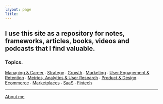 ```yaml
---
layout: page
Title: 
---
```


## I use this site as a repository for notes, frameworks, articles, books, videos and podcasts that I find valuable.

### Topics.

[Managing & Career](https://www.notion.so/Managing-Career-33f1c00a0c6746398fdc474bc228a030) ∙ [Strategy](https://www.notion.so/Strategy-961a6f131e3540638bcf5114d0868b10) ∙ [Growth](https://www.notion.so/Growth-4bd0ebdb1a614011bfe9297fa3bee8e3) ∙ [Marketing](https://www.notion.so/Marketing-4841f506155a45b7aa15ef0ed79862f0) ∙ [User Engagement & Retention](https://www.notion.so/User-Engagement-Retention-809a5dd985f54c7f80a5a40227c67c55) ∙ [Metrics, Analytics & User Research](https://www.notion.so/Metrics-Analytics-User-Research-743683385d3b48498c40b61dbbf3e02c) ∙ [Product & Design](https://www.notion.so/Product-Design-f1234ccccbb94cfb94e638a63eb484d5) ∙ [Ecommerce](https://www.notion.so/Ecommerce-2db53d0846ca4fe58dfa6326c3bec1cc) ∙ [Marketplaces](https://www.notion.so/Marketplaces-78fef093600a4e679866d2856823b8fa) ∙ [SaaS](https://www.notion.so/SaaS-3d63f95a7a1f434cbe02cd6b9eda93f9) ∙ [Fintech](https://www.notion.so/Fintech-fdf479d98b4a456e8a6a66a6cd8f85d2)


---

[About me](https://www.notion.so/About-me-2abcd01ca6444805b9417e16aec86a33)